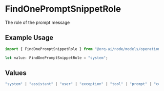 # FindOnePromptSnippetRole

The role of the prompt message

## Example Usage

```typescript
import { FindOnePromptSnippetRole } from "@orq-ai/node/models/operations";

let value: FindOnePromptSnippetRole = "system";
```

## Values

```typescript
"system" | "assistant" | "user" | "exception" | "tool" | "prompt" | "correction" | "expected_output"
```